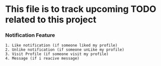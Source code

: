# This file is to track upcoming TODO related to this project

### Notification Feature
	1. Like notification (if someone liked my profile)
	2. Unlike notification (if someone unLike my profile)
	3. Visit Profile (if someone visit my profile)
	4. Message (if i reacive message)
